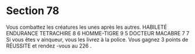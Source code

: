 # Section 78

Vous combattez les créatures les unes après les autres.
HABILETÉ ENDURANCE
TETRACHIRE      8         6
HOMME-TIGRE     9         5
DOCTEUR MACABRE 7          7
Si vous êtes v ainqueur, vous les livrez à la police. Vous gagnez 3 points de RÉUSSITE et
rendez -vous au  226 .